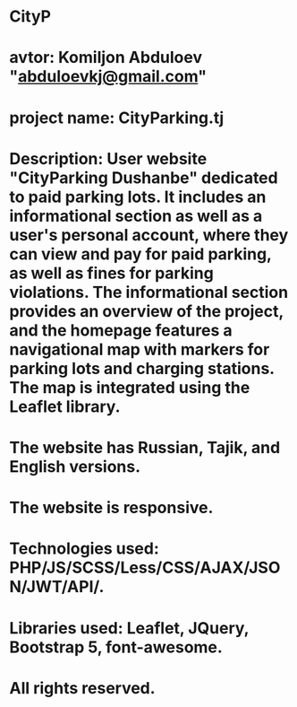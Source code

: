 # CityP
# avtor: Komiljon Abduloev "abduloevkj@gmail.com"
# project name: CityParking.tj 
# Description: User website "CityParking Dushanbe" dedicated to paid parking lots. It includes an informational section as well as a user's personal account, where they can view and pay for paid parking, as well as fines for parking violations. The informational section provides an overview of the project, and the homepage features a navigational map with markers for parking lots and charging stations. The map is integrated using the Leaflet library.
# The website has Russian, Tajik, and English versions.
# The website is responsive.
# Technologies used: PHP/JS/SCSS/Less/CSS/AJAX/JSON/JWT/API/.
# Libraries used: Leaflet, JQuery, Bootstrap 5, font-awesome.
# All rights reserved.
